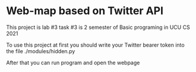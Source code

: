 # Web-map based on Twitter API
This project is lab #3 task #3 is 2 semester
of Basic programing in UCU CS 2021

To use this project at first you should write your
Twitter bearer token into the file ./modules/hidden.py

After that you can run program and open the webpage